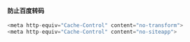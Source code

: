 #### 防止百度转码
```js
<meta http-equiv="Cache-Control" content="no-transform">
<meta http-equiv="Cache-Control" content="no-siteapp">
```